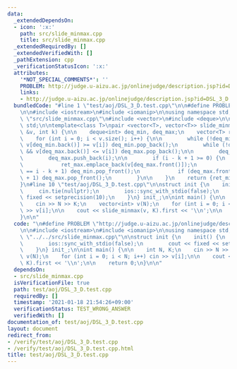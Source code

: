 ```yaml
---
data:
  _extendedDependsOn:
  - icon: ':x:'
    path: src/slide_minmax.cpp
    title: src/slide_minmax.cpp
  _extendedRequiredBy: []
  _extendedVerifiedWith: []
  _pathExtension: cpp
  _verificationStatusIcon: ':x:'
  attributes:
    '*NOT_SPECIAL_COMMENTS*': ''
    PROBLEM: http://judge.u-aizu.ac.jp/onlinejudge/description.jsp?id=DSL_3_D
    links:
    - http://judge.u-aizu.ac.jp/onlinejudge/description.jsp?id=DSL_3_D
  bundledCode: "#line 1 \"test/aoj/DSL_3_D.test.cpp\"\n\n#define PROBLEM \"http://judge.u-aizu.ac.jp/onlinejudge/description.jsp?id=DSL_3_D\"\
    \n\n#include <iostream>\n#include <iomanip>\n\nusing namespace std;\n\n#line 1\
    \ \"src/slide_minmax.cpp\"\n#include <vector>\n#include <deque>\n\nusing namespace\
    \ std;\n\ntemplate<class T>\npair <vector<T>, vector<T>> slide_minmax(const vector<T>\
    \ &v, int k) {\n\n    deque<int> deq_min, deq_max;\n    vector<T> ret_min, ret_max;\n\
    \    for (int i = 0; i < v.size(); i++) {\n\n        while (!deq_min.empty() &&\
    \ v[deq_min.back()] >= v[i]) deq_min.pop_back();\n        while (!deq_max.empty()\
    \ && v[deq_max.back()] <= v[i]) deq_max.pop_back();\n\n        deq_min.push_back(i);\n\
    \        deq_max.push_back(i);\n\n        if (i - k + 1 >= 0) {\n            ret_min.emplace_back(v[deq_min.front()]);\n\
    \            ret_max.emplace_back(v[deq_max.front()]);\n            if (deq_min.front()\
    \ == i - k + 1) deq_min.pop_front();\n            if (deq_max.front() == i - k\
    \ + 1) deq_max.pop_front();\n        }\n\n    }\n    return {ret_min, ret_max};\n\
    }\n#line 10 \"test/aoj/DSL_3_D.test.cpp\"\n\nstruct init {\n    init() {\n   \
    \     cin.tie(nullptr);\n        ios::sync_with_stdio(false);\n        cout <<\
    \ fixed << setprecision(10);\n    }\n} init_;\n\nint main() {\n\n    int N, K;\n\
    \    cin >> N >> K;\n    vector<int> v(N);\n    for (int i = 0; i < N; i++) cin\
    \ >> v[i];\n\n    cout << slide_minmax(v, K).first << '\\n';\n\n    return 0;\n\
    }\n\n"
  code: "\n#define PROBLEM \"http://judge.u-aizu.ac.jp/onlinejudge/description.jsp?id=DSL_3_D\"\
    \n\n#include <iostream>\n#include <iomanip>\n\nusing namespace std;\n\n#include\
    \ \"../../src/slide_minmax.cpp\"\n\nstruct init {\n    init() {\n        cin.tie(nullptr);\n\
    \        ios::sync_with_stdio(false);\n        cout << fixed << setprecision(10);\n\
    \    }\n} init_;\n\nint main() {\n\n    int N, K;\n    cin >> N >> K;\n    vector<int>\
    \ v(N);\n    for (int i = 0; i < N; i++) cin >> v[i];\n\n    cout << slide_minmax(v,\
    \ K).first << '\\n';\n\n    return 0;\n}\n\n"
  dependsOn:
  - src/slide_minmax.cpp
  isVerificationFile: true
  path: test/aoj/DSL_3_D.test.cpp
  requiredBy: []
  timestamp: '2021-01-18 21:54:26+09:00'
  verificationStatus: TEST_WRONG_ANSWER
  verifiedWith: []
documentation_of: test/aoj/DSL_3_D.test.cpp
layout: document
redirect_from:
- /verify/test/aoj/DSL_3_D.test.cpp
- /verify/test/aoj/DSL_3_D.test.cpp.html
title: test/aoj/DSL_3_D.test.cpp
---
```

